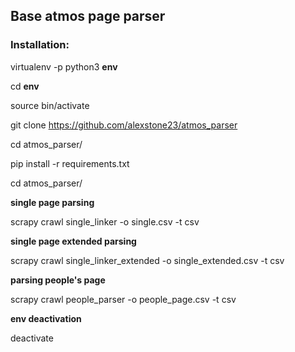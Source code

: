 ## Base atmos page parser

### Installation:

virtualenv -p python3 **env**

cd **env**

source bin/activate

git clone https://github.com/alexstone23/atmos_parser

cd atmos_parser/

pip install -r requirements.txt

cd atmos_parser/

**single page parsing**

scrapy crawl single_linker -o single.csv -t csv

**single page extended parsing**

scrapy crawl single_linker_extended -o single_extended.csv -t csv

**parsing people's page**

scrapy crawl people_parser -o people_page.csv -t csv

**env deactivation**

deactivate





